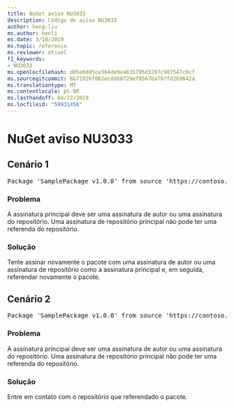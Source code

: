 ```yaml
---
title: NuGet aviso NU3033
description: Código de aviso NU3033
author: heng-liu
ms.author: henli
ms.date: 3/18/2019
ms.topic: reference
ms.reviewer: dtivel
f1_keywords:
- NU3033
ms.openlocfilehash: d05e6d85ce3b4de9e4635795d3207c987547c0cf
ms.sourcegitcommit: 6b71926f062ecddb8729ef8567baf67fd269642a
ms.translationtype: MT
ms.contentlocale: pt-BR
ms.lasthandoff: 04/22/2019
ms.locfileid: "59931456"
---
```

# <a name="nuget-warning-nu3033"></a>NuGet aviso NU3033

## <a name="scenario-1"></a>Cenário 1

<pre>Package 'SamplePackage v1.0.0' from source 'https://contoso.com/index.json': A repository primary signature must not have a repository countersignature.</pre>

### <a name="issue"></a>Problema

A assinatura principal deve ser uma assinatura de autor ou uma assinatura do repositório. Uma assinatura de repositório principal não pode ter uma referenda do repositório.

### <a name="solution"></a>Solução

Tente assinar novamente o pacote com uma assinatura de autor ou uma assinatura de repositório como a assinatura principal e, em seguida, referendar novamente o pacote.



## <a name="scenario-2"></a>Cenário 2

<pre>Package 'SamplePackage v1.0.0' from source 'https://contoso.com/index.json': A repository primary signature must not have a repository countersignature.</pre>

### <a name="issue"></a>Problema

A assinatura principal deve ser uma assinatura de autor ou uma assinatura do repositório. Uma assinatura de repositório principal não pode ter uma referenda do repositório.

### <a name="solution"></a>Solução

Entre em contato com o repositório que referendado o pacote.